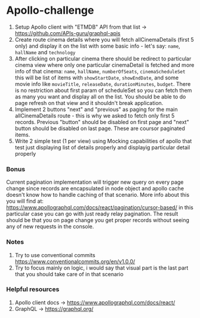 # Apollo-challenge

1. Setup Apollo client with "ETMDB" API from that list -> https://github.com/APIs-guru/graphql-apis
2. Create route cinema details where you will fetch allCinemaDetails (first 5 only) and display it on the list with some basic info - let's say: `name`, `hallName` and `technology`
3. After clicking on particular cinema there should be redirect to particular cinema view where only one particular cinemaDetail is fetched and more info of that cinema: `name`, `hallName`, `numberOfSeats`, `cinemaScheduleSet` this will be list of items with `showStartDate`, `showEndDate`, and some movie info like `movieTitle`, `releaseDate`, `durationMinutes`, `budget`. There is no restriction about first param of scheduleSet so you can fetch them as many you want and display all on the list. You should be able to do page refresh on that view and it shouldn't break application.
4. Implement 2 buttons "next" and "previous" as paging for the main allCinemaDetails route - this is why we asked to fetch only first 5 records. Previous "button" should be disabled on first page and "next" button should be disabled on last page. These are coursor paginated items.
5. Write 2 simple test (1 per view) using Mocking capabilities of apollo that test just displaying list of details properly and displayig particular detail properly

### Bonus
Current pagination implementation will trigger new query on every page change since records are encapsulated in node object and apollo cache doesn't know how to handle caching of that scenario. More info about this you will find at: https://www.apollographql.com/docs/react/pagination/cursor-based/ in this particular case you can go with just ready relay pagination. The result should be that you on page change you get proper records without seeing any of new requests in the console.

### Notes
1. Try to use conventional commits https://www.conventionalcommits.org/en/v1.0.0/
2. Try to focus mainly on logic, i would say that visual part is the last part that you should take care of in that scenario

### Helpful resources
1. Apollo client docs -> https://www.apollographql.com/docs/react/
2. GraphQL -> https://graphql.org/
